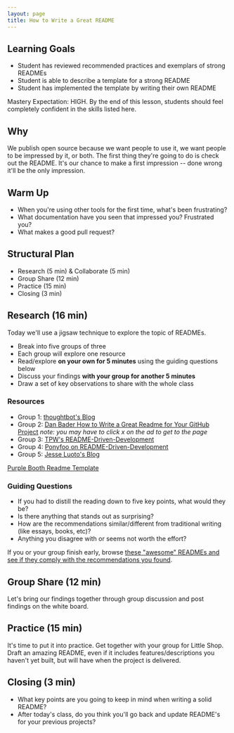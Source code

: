 ```yaml
---
layout: page
title: How to Write a Great README
---
```


## Learning Goals

* Student has reviewed recommended practices and exemplars of strong READMEs
* Student is able to describe a template for a strong README
* Student has implemented the template by writing their own README

Mastery Expectation: HIGH. By the end of this lesson, students should feel completely confident in the skills listed here.

## Why

We publish open source because we want people to use it, we want people to be impressed by it, or both. The first thing they're going to do is check out the README. It's our chance to make a first impression -- done wrong it'll be the only impression.

## Warm Up
* When you're using other tools for the first time, what's been frustrating?
* What documentation have you seen that impressed you? Frustrated you?
* What makes a good pull request?

## Structural Plan

* Research (5 min) & Collaborate (5 min)
* Group Share (12 min)
* Practice (15 min)
* Closing (3 min)

## Research (16 min)

Today we'll use a jigsaw technique to explore the topic of READMEs.

* Break into five groups of three
* Each group will explore one resource
* Read/explore **on your own for 5 minutes** using the guiding questions below
* Discuss your findings **with your group for another 5 minutes**
* Draw a set of key observations to share with the whole class

### Resources

* Group 1: [thoughtbot's Blog](https://robots.thoughtbot.com/how-to-write-a-great-readme)
* Group 2: [Dan Bader How to Write a Great Readme for Your GitHub Project](https://dbader.org/blog/write-a-great-readme-for-your-github-project) *note: you may have to click x on the ad to get to the page*
* Group 3: [TPW's README-Driven-Development](http://tom.preston-werner.com/2010/08/23/readme-driven-development.html)
* Group 4: [Ponyfoo on README-Driven-Development](https://ponyfoo.com/articles/readme-driven-development)
* Group 5: [Jesse Luoto's Blog](https://thejunkland.com/blog/how-to-write-good-readme.html)

[Purple Booth Readme Template](https://gist.github.com/PurpleBooth/109311bb0361f32d87a2)

### Guiding Questions

* If you had to distill the reading down to five key points, what would they be?
* Is there anything that stands out as surprising?
* How are the recommendations similar/different from traditional writing (like essays, books, etc)?
* Anything you disagree with or seems not worth the effort?

If you or your group finish early, browse [these "awesome" READMEs and see if they comply with the recommendations you found](https://github.com/matiassingers/awesome-readme).

## Group Share (12 min)

Let's bring our findings together through group discussion and post findings on the white board.

## Practice (15 min)

It's time to put it into practice. Get together with your group for Little Shop. Draft an amazing README, even if it includes features/descriptions you haven't yet built, but will have when the project is delivered.

## Closing (3 min)

* What key points are you going to keep in mind when writing a solid README?
* After today's class, do you think you'll go back and update README's for your previous projects?
